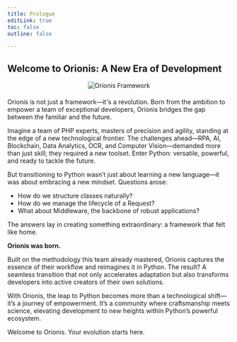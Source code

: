 ```yaml
---
title: Prologue
editLink: true
toc: false
outline: false

---
```


## Welcome to Orionis: A New Era of Development

<div style="display: flex; justify-content: center; margin-bottom: 20px;">
  <img src="/img/min_logo_2.png" alt="Orionis Framework"/>
</div>

Orionis is not just a framework—it's a revolution. Born from the ambition to empower a team of exceptional developers, Orionis bridges the gap between the familiar and the future.

Imagine a team of PHP experts, masters of precision and agility, standing at the edge of a new technological frontier. The challenges ahead—RPA, AI, Blockchain, Data Analytics, OCR, and Computer Vision—demanded more than just skill; they required a new toolset. Enter Python: versatile, powerful, and ready to tackle the future.

But transitioning to Python wasn’t just about learning a new language—it was about embracing a new mindset. Questions arose:
- How do we structure classes naturally?
- How do we manage the lifecycle of a Request?
- What about Middleware, the backbone of robust applications?

The answers lay in creating something extraordinary: a framework that felt like home.

**Orionis was born.**

Built on the methodology this team already mastered, Orionis captures the essence of their workflow and reimagines it in Python. The result? A seamless transition that not only accelerates adaptation but also transforms developers into active creators of their own solutions.

With Orionis, the leap to Python becomes more than a technological shift—it’s a journey of empowerment. It’s a community where craftsmanship meets science, elevating development to new heights within Python’s powerful ecosystem.

Welcome to Orionis. Your evolution starts here.
